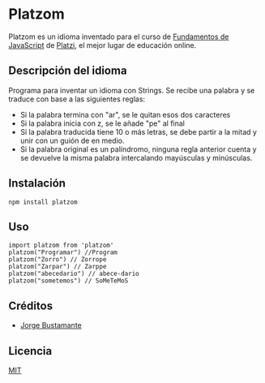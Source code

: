 # Platzom

Platzom es un idioma inventado para el curso de [Fundamentos de JavaScript](https://platzi.com/js) de [Platzi](https://platzi.com/), el mejor lugar de educación online.

## Descripción del idioma
Programa para inventar un idioma con Strings. Se recibe una palabra y se traduce con base a las siguientes reglas:
   - Si la palabra termina con "ar", se le quitan esos dos caracteres
   - Si la palabra inicia con z, se le añade "pe" al final
   - Si la palabra traducida tiene 10 o más letras, se debe partir a la mitad y unir con un guión de en medio.
   - Si la palabra original es un palíndromo, ninguna regla anterior cuenta y se devuelve la misma palabra intercalando mayúsculas y minúsculas.

## Instalación
```
npm install platzom
```

## Uso
```
import platzom from 'platzom'
platzom("Programar") //Program
platzom("Zorro") // Zorrope
platzom("Zarpar") // Zarppe
platzom("abecedario") // abece-dario
platzom("sometemos") // SoMeTeMoS
```

## Créditos
- [Jorge Bustamante](https://twitter.com/JorchBte)

## Licencia
[MIT](https://opensource.org/licenses/MIT)
